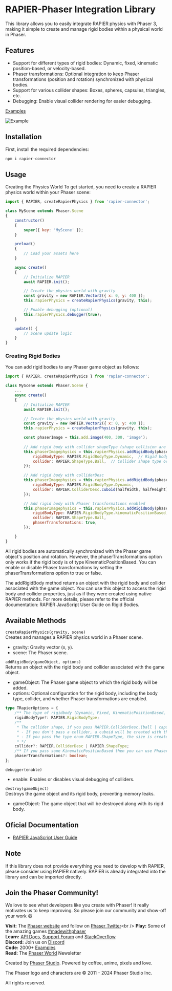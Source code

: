 # RAPIER-Phaser Integration Library

This library allows you to easily integrate RAPIER physics with Phaser 3, making it simple to create and manage rigid bodies within a physical world in Phaser.

## Features
- Support for different types of rigid bodies: Dynamic, fixed, kinematic position-based, or velocity-based.
- Phaser transformations: Optional integration to keep Phaser transformations (position and rotation) synchronized with physical bodies.
- Support for various collider shapes: Boxes, spheres, capsules, triangles, etc.
- Debugging: Enable visual collider rendering for easier debugging.

[Examples](https://phaser.io/sandbox/full/GcQ31KLH)

![Example](https://i.gyazo.com/0e03de1292b8415ffdb4c571c87e081b.png)

## Installation
First, install the required dependencies:
```bash
npm i rapier-connector
```

## Usage
Creating the Physics World
To get started, you need to create a RAPIER physics world within your Phaser scene:

```js
import { RAPIER, createRapierPhysics } from 'rapier-connector';

class MyScene extends Phaser.Scene
{
    constructor()
    {
        super({ key: 'MyScene' });
    }

    preload()
    {
        // Load your assets here
    }

    async create()
    {
        // Initialize RAPIER
        await RAPIER.init();

        // Create the physics world with gravity
        const gravity = new RAPIER.Vector2({ x: 0, y: 400 });
        this.rapierPhysics = createRapierPhysics(gravity, this);

        // Enable debugging (optional)
        this.rapierPhysics.debugger(true);
    }

    update() {
        // Scene update logic
    }
}
```

### Creating Rigid Bodies
You can add rigid bodies to any Phaser game object as follows:

```js
import { RAPIER, createRapierPhysics } from 'rapier-connector';

class MyScene extends Phaser.Scene {
    ...
    async create()
    {
        // Initialize RAPIER
        await RAPIER.init();

        // Create the physics world with gravity
        const gravity = new RAPIER.Vector2({ x: 0, y: 400 });
        this.rapierPhysics = createRapierPhysics(gravity, this);

        const phaserImage = this.add.image(400, 300, 'image');
        
        // Add rigid body with collider shapeType (shape collision are automatically created with the same size as the game object)
        this.phaserImagephysics = this.rapierPhysics.addRigidBody(phaserImage, {
            rigidBodyType: RAPIER.RigidBodyType.Dynamic,  // Rigid body type [fixed | dynamic | kinematicVelocityBased | kinematicPositionBased]
            collider: RAPIER.ShapeType.Ball,  // Collider shape type or colliderDesc
        });

        // Add rigid body with colliderDesc
        this.phaserImagephysics = this.rapierPhysics.addRigidBody(phaserImage, {
            rigidBodyType: RAPIER.RigidBodyType.Dynamic,
            collider: RAPIER.ColliderDesc.cuboid(halfWidth, halfHeight),  // Custom collider shape
        });

        // Add rigid body with Phaser transformations enabled
        this.phaserImagephysics = this.rapierPhysics.addRigidBody(phaserImage, {
            rigidBodyType: RAPIER.RigidBodyType.kinematicPositionBased,
            collider: RAPIER.ShapeType.Ball,
            phaserTransformations: true,
        });

    }
}
```

All rigid bodies are automatically synchronized with the Phaser game object's position and rotation. However, the phaserTransformations option only works if the rigid body is of type KinematicPositionBased. You can enable or disable Phaser transformations by setting the phaserTransformations option to true or false.

The addRigidBody method returns an object with the rigid body and collider associated with the game object. You can use this object to access the rigid body and collider properties, just as if they were created using native RAPIER methods. For more details, please refer to the official documentation: RAPIER JavaScript User Guide on Rigid Bodies.

## Available Methods
`createRapierPhysics(gravity, scene)`  
Creates and manages a RAPIER physics world in a Phaser scene.  
- gravity: Gravity vector (x, y).
- scene: The Phaser scene.

`addRigidBody(gameObject, options)`  
Returns an object with the rigid body and collider associated with the game object.
- gameObject: The Phaser game object to which the rigid body will be added.
- options: Optional configuration for the rigid body, including the body type, collider, and whether Phaser transformations are enabled.
```ts
type TRapierOptions = {
    /** The type of rigidbody (Dynamic, Fixed, KinematicPositionBased, KinematicVelocityBased) */
    rigidBodyType?: RAPIER.RigidBodyType;
    /**
     * The collider shape, if you pass RAPIER.ColliderDesc.[ball | capsule | cuboid | ...] you need pass the shape size example: RAPIER.ColliderDesc.ball(1.5)
     * - If you don't pass a collider, a cuboid will be created with the dimensions of the game object.
     * - If you pass the type enum RAPIER.ShapeType, the size is created with the dimensions of the object.
     * */
    collider?: RAPIER.ColliderDesc | RAPIER.ShapeType;
    /** If you pass some KinematicPositionBased then you can use Phaser's transformations. NOTE: Phaser transformations are only available for KinematicPositionBased rigid bodies. Scale is not supported please do it manually  */
    phaserTransformations?: boolean;
};
```

`debugger(enable)`   
- enable: Enables or disables visual debugging of colliders.

`destroy(gameObject)`  
Destroys the game object and its rigid body, preventing memory leaks.
- gameObject: The game object that will be destroyed along with its rigid body.

## Oficial Documentation
- [RAPIER JavaScript User Guide](https://rapier.rs/docs/user_guides/javascript/getting_started_js)

## Note
If this library does not provide everything you need to develop with RAPIER, please consider using RAPIER natively. RAPIER is already integrated into the library and can be imported directly.

## Join the Phaser Community!

We love to see what developers like you create with Phaser! It really motivates us to keep improving. So please join our community and show-off your work 😄

**Visit:** The [Phaser website](https://phaser.io) and follow on [Phaser Twitter](https://twitter.com/phaser_)<br />
**Play:** Some of the amazing games [#madewithphaser](https://twitter.com/search?q=%23madewithphaser&src=typed_query&f=live)<br />
**Learn:** [API Docs](https://newdocs.phaser.io), [Support Forum](https://phaser.discourse.group/) and [StackOverflow](https://stackoverflow.com/questions/tagged/phaser-framework)<br />
**Discord:** Join us on [Discord](https://discord.gg/phaser)<br />
**Code:** 2000+ [Examples](https://labs.phaser.io)<br />
**Read:** The [Phaser World](https://phaser.io/community/newsletter) Newsletter<br />

Created by [Phaser Studio](mailto:support@phaser.io). Powered by coffee, anime, pixels and love.

The Phaser logo and characters are &copy; 2011 - 2024 Phaser Studio Inc.

All rights reserved.